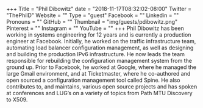 +++
Title = "Phil Dibowitz"
date = "2018-11-17T08:32:02-08:00"
Twitter = "ThePhilD"
Website = ""
Type = "guest"
Facebook = ""
Linkedin = ""
Pronouns = ""
GitHub = ""
Thumbnail = "img/guests/pdibowitz.png"
Pinterest = ""
Instagram = ""
YouTube = ""
+++
Phil Dibowitz has been working in systems engineering for 12 years and is currently a production engineer at Facebook. Initially, he worked on the traffic infrastructure team, automating load balancer configuration management, as well as designing and building the production IPv6 infrastructure. He now leads the team responsible for rebuilding the configuration management system from the ground up. Prior to Facebook, he worked at Google, where he managed the large Gmail environment, and at Ticketmaster, where he co-authored and open sourced a configuration management tool called Spine. He also contributes to, and maintains, various open source projects and has spoken at conferences and LUG’s on a variety of topics from Path MTU Discovery to X509.
